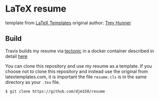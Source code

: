 # LaTeX resume

template from [LaTeX Templates](http://www.latextemplates.com/template/medium-length-professional-cv)
original author: [Trey Hunner](http://treyhunner.com/)

## Build

Travis builds my resume via [tectonic](https://tectonic-typesetting.github.io/en-US/) in a docker container described in detail [here](https://github.com/PHPirates/travis-ci-latex-pdf#1-docker-image-with-tectonic)

You can clone this repository and use my resume as a template. If you choose not to clone this repository and instead use the original from latextemplates.com, it is important the file `resume.cls` is in the same directory as your `.tex` file.

```sh
$ git clone https://github.com/djm158/resume
```
